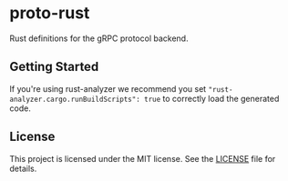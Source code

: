 # proto-rust

Rust definitions for the gRPC protocol backend.

## Getting Started

If you're using rust-analyzer we recommend you set `"rust-analyzer.cargo.runBuildScripts": true` to correctly load the generated code.

## License

This project is licensed under the MIT license. See the [LICENSE](LICENSE) file for details.
